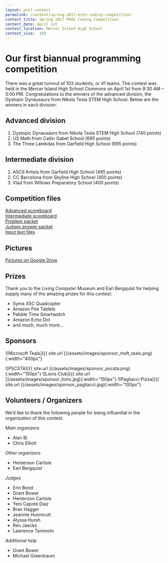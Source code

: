 ```yaml
---
layout: post-contest
permalink: /contest/spring-2017-mihs-coding-competition/
contest_title: Spring 2017 MIHS Coding Competition
contest_date: April 1st
contest_location: Mercer Island High School
contest_size:  103
---
```


# Our first biannual programming competition

There was a great turnout of 103 students, or 41 teams. The contest was held in the Mercer Island High School Commons on April 1st from 9:30 AM – 3:00 PM. Congratulations to the winners of the advanced division, the Dystopic Dynausaurs from Nikola Tesla STEM High School.  Below are the winners in each division:

## Advanced division

1. Dystopic Dynausaurs from Nikola Tesla STEM High School (740 points)
2. US Math from Catlin Gabel School (695 points)
3. The Three Lambdas from Garfield High School (695 points)

## Intermediate division

1. ASCII Artists from Garfield High School (495 points)
2. CC Barcelona from Skyline High School (450 points)
3. Vlad from Willows Preparatory School (400 points)

## Competition files

[Advanced scoreboard](http://example.net/)  
[Intermediate scoreboard](http://example.net/)  
[Problem packet](http://example.net/)  
[Judges answer packet](http://example.net/)  
[Input text files](http://example.net/)

## Pictures

[Pictures on Google Drive](http://example.net/)

## Prizes

Thank you to the Living Computer Museum and Earl Bergquist for helping supply many of the amazing prizes for this contest.

 - Syma X5C Quadcopter
 - Amazon Fire Tablets
 - Pebble Time Smartwatch
 - Amazon Echo Dot
 - and much, much more...

## Sponsors

![Microsoft Teals]({{ site.url }}/assets/images/sponsor_msft_teals.png){:width="400px"}

![PSCSTA]({{ site.url }}/assets/images/sponsor_pscsta.png){:width="150px"}
![Lions Club]({{ site.url }}/assets/images/sponsor_lions.jpg){:width="150px"}
![Pagliacci Pizza]({{ site.url }}/assets/images/sponsor_pagliacci.jpg){:width="100px"}

## Volunteers / Organizers

We’d like to thank the following people for being influential in the organization of this contest.

_Main organizers_

- Alan Bi
- Chris Elliott

_Other organizers_

- Henterson Carlisle
- Earl Bergquist

_Judges_

- Erin Bond
- Grant Bower
- Henterson Carlisle
- Yeni Capote Diaz
- Bran Hagger
- Jeannie Hunnicutt
- Alyssa Hursh
- Ren Jaecks
- Lawrence Tanimoto

_Additional help_

- Grant Bower
- Michael Greenbaum